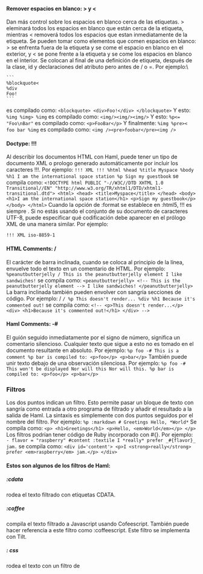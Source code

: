 #### Remover espacios en blanco: > y <
Dan más control sobre los espacios en blanco cerca de las etiquetas. > eleminará todos los espacios en blanco que están cerca de la etiqueta, mientras < removerá todos los espacios que estan inmediatamente de la etiqueta. Se pueden tomar como elementos que comen espacios en blanco: > se enfrenta fuera de la etiqueta y se come el espacio en blanco en el exterior, y < se pone frente a la etiqueta y se come los espacios en blanco en el interior. Se colocan al final de una definición de etiqueta, después de la clase, id y declaraciones del atributo pero antes de / o =. Por ejemplo:\

    ```
    %blockquote<
    %div
    Foo!
    ```
es compilado como:
    ```
    <blockquote>
    <div>Foo!</div>
    </blockquote>
    ```
Y esto:
    ```
    %img
    %img>
    %img
    ```
es compilado como:
    ```
    <img/><img/><img/>
    ```
Y esto:
    ```
    %p<= "Foo\nBar"
    ```
es compilado como:
    ```
    <p>FooBar</p>
    ```
Y finalmente:
    ```
    %img
    %pre><
    foo
    bar
    %img
    ```
es compilado como:
    ```
    <img /><pre>foobar</pre><img />
    ```

#### Doctype: !!!
Al describir los documentos HTML con Haml, puede tener un tipo de documento XML o prologo generado automáticamente por incluir los caracteres !!!. Por ejemplo:
    ```
    !!! XML
    !!!
    %html
    %head
    %title Myspace
    %body
    %h1 I am the international space station
    %p Sign my guestbook
    ```
se compila como:
    ```
    <!DOCTYPE html PUBLIC "-//W3C//DTD XHTML 1.0 Transitional//EN" "http://www.w3.org/TR/xhtml1/DTD/xhtml1-transitional.dtd">
    <html>
    <head>
    <title>Myspace</title>
    </head>
    <body>
    <h1>I am the international space station</h1>
    <p>Sign my guestbook</p>
    </body>
    </html>
    ```
Cuando la opción de :format se establece en :html5, !!! es siempre <!DOCTYPE html>. Si no estás usando el conjunto de su documento de caracteres UTF-8, puede especificar qué codificación debe aparecer en el prólogo XML de una manera similar. Por ejemplo:

    !!! XML iso-8859-1

#### HTML Comments: /
El carácter de barra inclinada, cuando se coloca al principio de la línea, envuelve todo el texto en un comentario de HTML. Por ejemplo:
    ```
    %peanutbutterjelly
    / This is the peanutbutterjelly element
    I like sandwiches!
    ```
se compila como:
    ```
    <peanutbutterjelly>
    <!-- This is the peanutbutterjelly element -->
    I like sandwiches!
    </peanutbutterjelly>
    ```
La barra inclinada también pueden envolver con sangría secciones de código. Por ejemplo:
/
    ```
    /
    %p This doesn't render...
    %div
    %h1 Because it's commented out!
    ```
se compila como:
    ```
    <!--
    <p>This doesn't render...</p>
    <div>
    <h1>Because it's commented out!</h1>
    </div>
    -->
    ```

#### Haml Comments: -#
El guión seguido inmediatamente por el signo de número, significa un comentario silencioso. Cualquier texto que sigue a esto no es tomado en el documento resultante en absoluto. Por ejemplo:
    ```
    %p foo
    -# This is a comment
    %p bar
    is compiled to:
    <p>foo</p>
    <p>bar</p>
    ```
También puede unir texto debajo de una observación silenciosa. Por ejemplo:
    ```
    %p foo
    -#
    This won't be displayed
    Nor will this
    Nor will this.
    %p bar
    is compiled to:
    <p>foo</p>
    <p>bar</p>
    ```

### Filtros
Los dos puntos indican un filtro. Esto permite pasar un bloque de texto con sangría como entrada a otro programa de filtrado y añadir el resultado a la salida de Haml. La sintaxis es simplemente con dos puntos seguidos por el nombre del filtro. Por ejemplo:
    ```
    %p
    :markdown
    # Greetings
    Hello, *World*
    ```
Se compila como:
    ```
    <p>
    <h1>Greetings</h1>
    <p>Hello, <em>World</em></p>
    </p>
    ```
Los filtros podrían tener código de Ruby incorporado con #{}. Por ejemplo:
    ```
    - flavor = "raspberry"
    #content
    :textile
    I *really* prefer _#{flavor}_ jam.
    ```
se compila como:
    ```
    <div id='content'>
    <p>I <strong>really</strong> prefer <em>raspberry</em> jam.</p>
    </div>
    ```

#### Estos son algunos de los filtros de Haml:

##### :cdata
rodea el texto filtrado con etiquetas CDATA.

##### :coffee
compila el texto filtrado a Javascript usando Cofeescript. También puede hacer referencia a este filtro como  :coffeescript. Este filtro se implementa con Tilt.

##### : css
rodea el texto con un filtro de <style> y opcionalmente con etiquetas CDATA . Se usa mucho para las líneas de CSS.

##### :javascript
rodea el texto con un filtro de <script> y opcionalmente con etiquetas CDATA . Se usa mucho para las líneas de JS.

##### :less
Analiza el texto filtrado con menos para producir la salida CSS. Este filtro se implementa con Tilt.

### Métodos Auxiliares
A veces es necesario manipular los espacios en una forma más precisa de lo que los métodos de eliminación de  espacios en blanco nos permiten.
Hay algunos métodos auxiliares que son útiles cuando se trata de contenido en línea. Todos estos métodos tienen un bloque Haml a modificar.

#### surround
Rodea un bloque Haml con texto. Espera 1 ó 2 argumentos de cadena usados para rodear el bloque Haml. Si no se proporciona un segundo argumento, el primer argumento es utilizado como el segundo.
    ```
    = surround "(", ")" do
    = link_to "learn more", "#"
    ```

#### precede
Antepone un bloque Haml con texto. Espera 1 argumento.
    ```
    = precede "*" do
    %span Required
    ```

#### succeed
Anexa un bloque Haml con texto. Espera 1 argumento.

Comienza por:
    ```
    = succeed "," do
    = link_to "filling out your profile", "#"
    = succeed "," do
    = link_to "adding a bio", "#"
    and
    = succeed "." do
    = link_to "inviting friends", "#"
    ```

>ESTO ES UN ELANCE QUE PUEDE AYUDAR A OBTENER MÁS INFORMACIÓN SOBRE HAML.
[http://haml.info/docs/yardoc/](http://haml.info/docs/yardoc/)

##### Bibliografia:
[http://haml.info](http://haml.info)
[http://haml.info/docs.html](http://haml.info/docs.html)
[http://haml.info/docs/yardoc/file.REFERENCE.html](http://haml.info/docs/yardoc/file.REFERENCE.html)